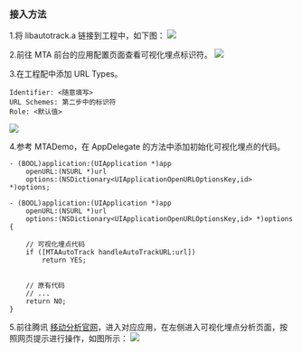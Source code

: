 ### 接入方法

1.将 libautotrack.a 链接到工程中，如下图：
![](http://imgcache.tce.fsphere.cn/image/mc.qcloudimg.com/static/img/a82f1d8517e113a7a68f82ff250af175/image.png)

2.前往 MTA 前台的应用配置页面查看可视化埋点标识符。
![](http://imgcache.tce.fsphere.cn/image/mc.qcloudimg.com/static/img/b0ea1ff9b407d1a0fbc239f8991dd2ee/image.png)

3.在工程配中添加 URL Types。
```
Identifier: <随意填写>
URL Schemes: 第二步中的标识符
Role: <默认值>
```
![](http://imgcache.tce.fsphere.cn/image/mc.qcloudimg.com/static/img/1644996d749edcc04ac9a71bb04768ce/image.jpg)

4.参考 MTADemo，在 AppDelegate 的方法中添加初始化可视化埋点的代码。

```
- (BOOL)application:(UIApplication *)app
    openURL:(NSURL *)url
    options:(NSDictionary<UIApplicationOpenURLOptionsKey,id> *)options;
```

```
- (BOOL)application:(UIApplication *)app
    openURL:(NSURL *)url
    options:(NSDictionary<UIApplicationOpenURLOptionsKey,id> *)options {

    // 可视化埋点代码
    if ([MTAAutoTrack handleAutoTrackURL:url])
        return YES;


    // 原有代码
    // ...
    return NO;
}
```

5.前往腾讯 [移动分析官网](http://mta.qq.com)，进入对应应用，在左侧进入可视化埋点分析页面，按照网页提示进行操作，如图所示：
![](http://imgcache.tce.fsphere.cn/image/mc.qcloudimg.com/static/img/c5eb897666304713f6dd4d96e64ce464/image.png)